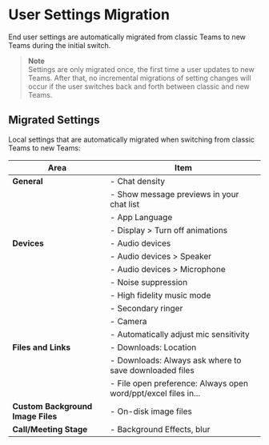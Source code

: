 # User Settings Migration

End user settings are automatically migrated from classic Teams to new Teams during the initial switch.

> **Note**  
> Settings are only migrated once, the first time a user updates to new Teams. After that, no incremental migrations of setting changes will occur if the user switches back and forth between classic and new Teams.

## Migrated Settings

Local settings that are automatically migrated when switching from classic Teams to new Teams:

| Area             | Item                                             |
| ---------------- | ------------------------------------------------ |
| **General**      | - Chat density                                   |
|                  | - Show message previews in your chat list        |
|                  | - App Language                                   |
|                  | - Display > Turn off animations                  |
| **Devices**      | - Audio devices                                  |
|                  |   - Audio devices > Speaker                      |
|                  |   - Audio devices > Microphone                   |
|                  | - Noise suppression                              |
|                  | - High fidelity music mode                       |
|                  | - Secondary ringer                               |
|                  | - Camera                                         |
|                  | - Automatically adjust mic sensitivity           |
| **Files and Links** | - Downloads: Location                          |
|                  | - Downloads: Always ask where to save downloaded files |
|                  | - File open preference: Always open word/ppt/excel files in... |
| **Custom Background Image Files** | - On-disk image files           |
| **Call/Meeting Stage** | - Background Effects, blur                  |
